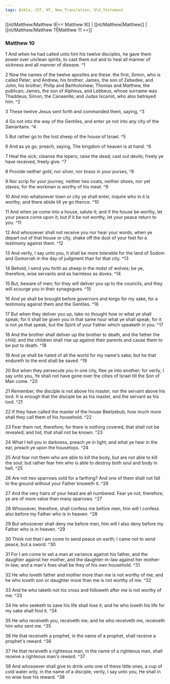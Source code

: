 ```yaml
---
tags: Bible, JST, NT, New_Translation, Old_Testament
---
```


[[nt/Matthew/Matthew 9|<< Matthew 9]] | [[nt/Matthew|Matthew]] | [[nt/Matthew/Matthew 11|Matthew 11 >>]]

### Matthew 10

1 And when he had called unto him his twelve disciples, he gave them power over unclean spirits, to cast them out and to heal all manner of sickness and all manner of disease.  ^1

2 Now the names of the twelve apostles are these: the first, Simon, who is called Peter; and Andrew, his brother; James, the son of Zebedee, and John, his brother; Philip and Bartholomew; Thomas and Matthew, the publican; James, the son of Alpheus, and Lebbeus, whose surname was Thaddeus; Simon, the Canaanite; and Judas Iscariot, who also betrayed him.  ^2

3 These twelve Jesus sent forth and commanded them, saying,  ^3

4 Go not into the way of the Gentiles, and enter ye not into any city of the Samaritans.  ^4

5 But rather go to the lost sheep of the house of Israel.  ^5

6 And as ye go, preach, saying, The kingdom of heaven is at hand.  ^6

7 Heal the sick; cleanse the lepers; raise the dead; cast out devils; freely ye have received, freely give.  ^7

8 Provide neither gold, nor silver, nor brass in your purses,  ^8

9 Nor scrip for your journey, neither two coats, neither shoes, nor yet staves; for the workman is worthy of his meat.  ^9

10 And into whatsoever town or city ye shall enter, inquire who in it is worthy; and there abide till ye go thence.  ^10

11 And when ye come into a house, salute it; and if the house be worthy, let your peace come upon it; but if it be not worthy, let your peace return to you.  ^11

12 And whosoever shall not receive you nor hear your words, when ye depart out of that house or city, shake off the dust of your feet for a testimony against them.  ^12

13 And verily, I say unto you, it shall be more tolerable for the land of Sodom and Gomorrah in the day of judgment than for that city.  ^13

14 Behold, I send you forth as sheep in the midst of wolves; be ye, therefore, wise servants and as harmless as doves.  ^14

15 But, beware of men; for they will deliver you up to the councils, and they will scourge you in their synagogues.  ^15

16 And ye shall be brought before governors and kings for my sake, for a testimony against them and the Gentiles.  ^16

17 But when they deliver you up, take no thought how or what ye shall speak; for it shall be given you in that same hour what ye shall speak; for it is not ye that speak, but the Spirit of your Father which speaketh in you.  ^17

18 And the brother shall deliver up the brother to death, and the father the child; and the children shall rise up against their parents and cause them to be put to death.  ^18

19 And ye shall be hated of all the world for my name\'s sake; but he that endureth to the end shall be saved.  ^19

20 But when they persecute you in one city, flee ye into another; for verily, I say unto you, Ye shall not have gone over the cities of Israel till the Son of Man come.  ^20

21 Remember, the disciple is not above his master, nor the servant above his lord. It is enough that the disciple be as his master, and the servant as his lord.  ^21

22 If they have called the master of the house Beelzebub, how much more shall they call them of his household.  ^22

23 Fear them not, therefore; for there is nothing covered, that shall not be revealed; and hid, that shall not be known.  ^23

24 What I tell you in darkness, preach ye in light; and what ye hear in the ear, preach ye upon the housetops.  ^24

25 And fear not them who are able to kill the body, but are not able to kill the soul; but rather fear him who is able to destroy both soul and body in hell.  ^25

26 Are not two sparrows sold for a farthing? And one of them shall not fall to the ground without your Father knoweth it.  ^26

27 And the very hairs of your head are all numbered. Fear ye not, therefore; ye are of more value than many sparrows.  ^27

28 Whosoever, therefore, shall confess me before men, him will I confess also before my Father who is in heaven.  ^28

29 But whosoever shall deny me before men, him will I also deny before my Father who is in heaven.  ^29

30 Think not that I am come to send peace on earth; I came not to send peace, but a sword.  ^30

31 For I am come to set a man at variance against his father, and the daughter against her mother, and the daughter-in-law against her mother-in-law; and a man\'s foes shall be they of his own household.  ^31

32 He who loveth father and mother more than me is not worthy of me; and he who loveth son or daughter more than me is not worthy of me.  ^32

33 And he who taketh not his cross and followeth after me is not worthy of me.  ^33

34 He who seeketh to save his life shall lose it; and he who loseth his life for my sake shall find it.  ^34

35 He who receiveth you, receiveth me; and he who receiveth me, receiveth him who sent me.  ^35

36 He that receiveth a prophet, in the name of a prophet, shall receive a prophet\'s reward.  ^36

37 He that receiveth a righteous man, in the name of a righteous man, shall receive a righteous man\'s reward.  ^37

38 And whosoever shall give to drink unto one of these little ones, a cup of cold water only, in the name of a disciple, verily, I say unto you, He shall in no wise lose his reward.  ^38

 
